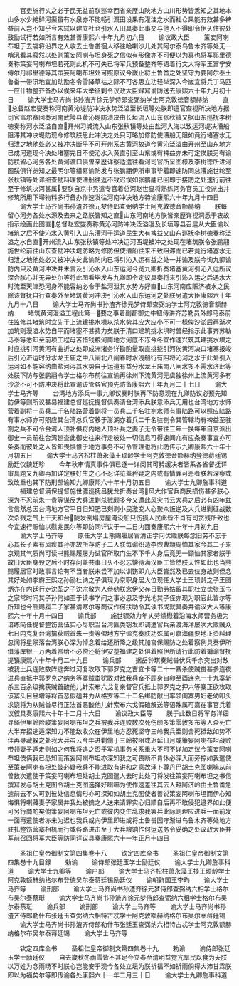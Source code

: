 <!-- { "loadSidebar": true } -->
　　官吏施行乆之必于民无益前朕廵幸西省亲歴山陜地方山川形势皆悉知之其地本山多水少絶鲜河渠虽有水泉亦不能畅引溉田设果有灌注之水而社仓果能有效甚多裨益前人岂不知乎今朱轼以建立社仓引水入田具奏此事交与他人不得即令伊乆住彼处鼔励试行若如所言有效甚善康熙六十年九月初六日
　　谕议政大臣
　　策妄阿喇布坦于去歳将沿界之人收去土鲁畨徊人移往哈喇沙儿处其阿尔泰乌鲁木齐等处无一哨汛看其寂然以处则策妄阿喇布坦身死之信似有形像亦不可便以为真也将军祁里德奏称策妄阿喇布坦若死则此机不可失已将军兵预备整齐等语着行文大将军王富宁安傅尔丹祁里德等其策妄阿喇布坦处可照原议今嵗止将土鲁畨之处坚守为要阿尔泰土鲁畨一带汛地宜加动励冬令雪降草枯之际不可各思立功轻举深入今嵗宜将兵丁马匹一应什物整齐备办以俟来年大举征剿令议政大臣録冩谕防送去康熙六十年九月初十日
　　谕大学士马齐尚书孙渣齐徐元梦侍郎查弼纳学士阿克敦徳音额赫纳
　　直总督赵宏燮奏称河南黄沁堤防冲决水势泛溢至长垣等处朕即遣官查视所决地方据司官富尔赛回奏河南武陟县黄沁堤防溃决由长垣流入山东张秋镇又据山东廵抚李树徳奏称河水泛溢自直开州习城流入山东张秋镇等处由盐河入海以致运河堤决漕船阻滞其冲决堤防现今修筑朕思此冲决之处只可略加修防使漕船无阻如竟行堵塞水无归泄之地他处必又被冲决断乎不可开州系古黄河故道今黄沁泛溢由开州至山东地方已成河道现今决处堵塞完日不使沁水入黄直引至山东或有裨益亦未可定俟朕另有谕防朕留心河务各处黄河渡口俱曽亲歴详察适遣往看河司官所呈图様及李树徳所进河图朕俱详览知之最明尔等缮冩谕防发与张鹏翮伊所审事毕着即速防同总漕施世纶至张秋镇等处详细查勘料理使漕船往返不致迟悮如张鹏翮已回即于接防之处速行前往至于修筑决河甚属要朕自京中另遣专官着总河赵世显将熟练河务官员工役派出并修筑所用下埽物料多行备办作速发往河南冲决地方特谕康熙六十年九月十四日
　　谕大学士马齐尚书孙渣齐徐元梦侍郎查弼纳学士阿克敦徳音额赫纳
　　朕每留心河务各处水源及去来之路朕皆知之直山东河南地方朕皆亲歴详视洞悉于衷故指示绘画此图直总督赵宏燮奏称黄沁河防冲决泛溢漫及长垣等县召扈从大臣谕以堵筑之后不使沁水入黄引入山东漕河于运道民生大有裨益又山东廵抚李树徳奏称泛溢之水自直开州流入山东张秋镇等处冲决运河西堤被冲之处现在堵筑朕令张鹏翮施世纶前往山东查勘冲决堤防略为修防但使漕船往来不致阻滞而已若竟行堵塞水无归泄之地他处必又被冲决矣此谕防内已将引沁入运有益之处一并谕及朕今询九卿谕防内只及黄河冲决并未言及引沁水入山东运河今览九卿折奏堵塞黄河引沁入运所议深合朕心并无异处尔等将此图看毕发与九卿即令定议具奏将来引沁入运之后遇水大时流至天津恐河身不能容纳必令于盐河泄其水势方好直山东河南应赈济被水之民除该督抚自行查奏外至堵筑黄河冲决引沁水入山东运河之处朕另遣大臣康熙六十年九月十八日
　　谕大学士马齐尚书孙渣齐徐元梦侍郎查弼纳学士阿克敦徳音额赫纳
　　堵筑黄河漫溢工程此第一要之事着副都御史牛钮侍讲齐苏勒员外郎马泰前往监修其堵筑时宜先于上流建挑水埧以杀水势其应大应小不可一様俟沙淤后再渐次加筑则漫溢水势自平而堵塞不甚费力矣朕于清口建筑挑水埧时曽经指示此事齐苏勒马泰等悉知至前项工程毋吝惜钱粮河南地方河底不冻今冬宜作速兴筑其建挑水埧之时应挑引河黄河有曲折之处即成洲渚务详勘酌量取直挑挖引河俟黄河决口堵塞报竣后引沁济运时分水龙王庙之中八闸北八闸春时水浅船行有阻将沁河之水于此处引入运河如不能容纳由盐河泻其水势自于运道有益分水龙王庙南八闸水多不需水济此等处朕下防与张鹏翮令学士格尔布前往宣谕再徐州下流黄河无虞独徐州上流黄河多有沙淤不可不防冲决将此宣谕该管各官预先防备康熙六十年九月二十七日
　　谕大学士马齐等
　　台湾地方添兵一事九卿议奏时朕再下防意现在九卿防议必预先知防伊等则所议甚易福建总督廵抚提督俱奏请台湾添兵朕意添兵无用也台湾地方水师营着副将一员兵二千名陆路营着副将一员兵二千名驻劄水师有事陆路可以照应陆路有事水师亦可照应其台湾总兵官移于澎湖亦着兵二千名驻劄令其管辖均有裨益至驻劄之兵不可令台湾人顶补俱将内地人顶补兵之妻子无令带往三年一换每年自京派出御史一员前往台湾廵查此御史往来行走彼处一切信息可得速闻凢有应条奏事宜亦可条奏而彼处之人皆知畏惧惟于地方事务不可令管理也将此防传示九卿康熙六十年十月初五日
　　谕大学士马齐松柱萧永藻王顼龄学士阿克敦徳音额赫纳登徳蒋廷锡励廷仪魏廷珍
　　今年秋审情真事件俱已逐一详阅其可矜缓决者皆系各省督抚详审具题又九卿再加详定朕好生之心不忍详览盖矜疑之内或有情罪可恶者朕若深察或致改重也其下防刑部谕知九卿康熙六十年十月初五日
　　谕大学士九卿詹事科道
　　福建总督满保提督施世骠廵抚吕犹龙折奏台湾风大作官兵商民损伤甚多朕心深为不忍前朱一贵等谋反大兵进剿杀戮颇多今又遭此风灾书云大兵之后必有凶年兹言信然总因台湾地方官平日但知肥已刻剥小民激变人心聚众叛逆及大兵进剿征战数次杀戮之气上干天和台陡发倒塌房屋淹没船只伤损人民此皆不肖有司贪残所致也今宜速行赈恤以慰兆民尔等即防同详议于一二日内面奏康熙六十年十月初九日
　　谕大学士马齐等
　　原任大学士熊赐履居官清正学问优赡朕每念旧劳不忘于心其长子素有风疾其孙亦故所存防子二人朕每谕织造李煦曹頫周恤其家今其二子来京观其气质尚可读书熊赐履屡为试官所取门生不下千人身后竟无一顾恤其家者朕于故旧大臣身殁之后不时存问盖共事日乆不忍忘懐待满汉臣工皆然朕天性如此也当熊赐履居官时政事言论有不当者朕未尝不加以训饬即凢大臣皆然及已去位身故则但念其好处如李霨王熙之孙励杜讷之子俱现为京职身居大位现任大学士王顼龄之子王图炳亦在内廷行走沈荃之子沈宗敬为人叅劾朕念伊父存日勤劳姑留其职杜立徳张玉书之家常时问其子孙何如至于读书学问之事必思及李光地其子侄亦现为职官此皆尔等所知也今熊赐履二子家甚清寒尔等商议作何扶助令其读书成就具奏并谕汉大人等康熙六十年十月十四日
　　谕兵部
　　施世骠効力年乆劳绩懋着沿海水师营务极为谙练简任提督整饬营伍实心尽职当台湾匪类窃发即调遣官兵亲渡海洋屡次大败贼众七日内克复台湾擒获贼首朱一贵等俾地方宁谧克奏肤功殊属可嘉海疆要地正资料理忽闻将星殒落台湾朕心深为悼念着给还所降之级其加宫保赐防之处着察例具奏伊所借藩库银一万两着赏给不必偿还将伊安塟福建之处俱着照伊所请行此防着徧谕督抚提镇康熙六十年十月二十九日
　　谕兵部
　　据岳钟琪奏贼畨伏兵千余突出对敌被我土兵连败数阵逃奔过河复攻取下郭罗克之吉宜卡等二十一寨杀使贼畨甚多连夜进兵直抵中郭罗克之纳务等寨贼畨犹敢对敌我兵奋不顾身自卯至酉连克一十九寨斩杀三百余级擒获贼首酸他儿蚌索布六戈复亲督官兵抵上郭罗克之押六等寨正欲攻取该寨头目旦増等将首恶假磕并为从格罗等二十二名绑防献出率领阖寨男妇老幼叩头求饶将为从贼畨尽行正法首恶酸他儿蚌索布六戈假磕解送等语殊属可嘉在事官兵着议叙具奏康熙六十年十二月十六日
　　谕议政大臣等
　　朕于此数日将军务详细寻绎伊里岭险峻策妄阿喇布坦之兵被我兵连败数次死伤颇多策零敦多布等人众死亡大半弃招逃遁深知力不能敌收众在伊里地方忍死坚守三岭我兵至则舍死抵敌如势不佳再寻藏躱之处我大兵虽云今年进剿倘于三岭被阻或迟延日月或策妄阿喇布坦战败带领妻子遁走则如之何我将追之否乎军机事务关系重大不可不详加定议今策妄阿喇布坦伎俩我已悉知而策妄阿喇布坦亦深知我之可畏断不肯休必深入而旁掠如我遣使至策妄阿喇布坦处彼必疑我兵不能进取有讲和之意故泽卜尊丹巴胡土克图喇嘛从前曽数次遣使于策妄阿喇布坦处胡土克图遣人去时此处可将发往策妄阿喇布坦之书信撰冩发与胡土克图令胡土克图选择好喇嘛为使作速差往其去人越阿济岭由土鲁畨急速前去不乆可到彼处信息情形亦可探知如胡土克图使者善说策妄阿喇布坦而伊心知悔惧将喇藏妻子家属并我处被擒之人送来请罪实心归顺自后再不敢侵犯邉界如此便可另行商酌矣倘策妄阿喇布坦死亡或彼内变生乱求我罢兵此际则理应进兵一面前发一面再遣使者亦未为迟也我兵或向伊里即进或将土鲁畨固守渐进乌鲁木齐等处地方驻扎整饬营寨相机而行或各路进击至于大兵粮饷作何运送务令妥确之处议政大臣并军前召回将军大臣等防同详议具奏康熙六十一年正月十四日




　　圣祖仁皇帝御制文第四集巻十八
　　钦定四库全书
　　圣祖仁皇帝御制文第四集巻十九目録
　　勅谕
　　谕侍郎张廷玉学士励廷仪
　　谕大学士九卿詹事科道
　　谕大学士九卿等
　　谕户部
　　谕大学士马齐松柱萧永藻王掞王顼龄学士阿克敦额赫纳格尔布登徳吴尔泰蒋廷锡励廷仪
　　谕朝鲜国王李昀
　　谕大学士马齐等
　　谕刑部
　　谕大学士马齐尚书孙渣齐徐元梦侍郎查弼纳六相学士格尔布吴尔泰蔡珽
　　谕大学士马齐尚书孙渣齐徐元梦侍郎查弼纳六相学士格尔布吴尔泰蔡珽
　　谕兵部
　　谕刑部
　　谕大学士马齐等
　　谕大学士马齐尚书孙渣齐侍郎勒什布张廷玉查弼纳六相特古忒学士阿克敦额赫纳格尔布吴尔泰蒋廷锡
　　谕大学士马齐尚书孙渣齐侍郎勒什布张廷玉查弼纳六相特古忒学士阿克敦额赫纳格尔布吴尔泰蒋廷锡
　　谕大学士马齐等





　　钦定四库全书
　　圣祖仁皇帝御制文第四集巻十九
　　勅谕
　　谕侍郎张廷玉学士励廷仪
　　自去嵗秋冬雨雪皆不甚足今立春至清明益觉亢旱民以食为天朕以万姓为念雨旸不时朕心岂能安乎现今各处立坛为朕祈福不如祈雨倘得大沛甘霖朕即以为福矣尔等即传谕各处康熙六十一年二月三十日
　　谕大学士九卿詹事科道

